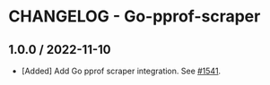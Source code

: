 # CHANGELOG - Go-pprof-scraper

## 1.0.0 / 2022-11-10

* [Added] Add Go pprof scraper integration. See [#1541](https://github.com/DataDog/integrations-extras/pull/1541).
